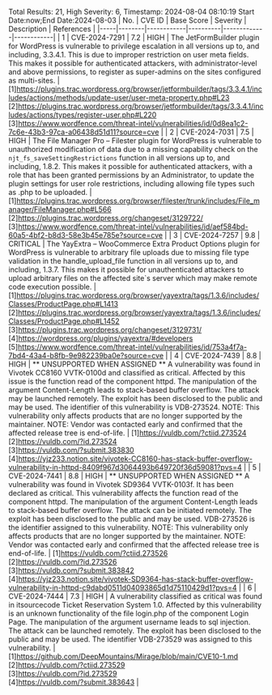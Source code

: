 Total Results: 21, High Severity: 6, Timestamp: 2024-08-04 08:10:19
Start Date:now;End Date:2024-08-03
| No. | CVE ID | Base Score | Severity | Description | References |
|-----|--------|------------|----------|-------------|------------|
| 1 | CVE-2024-7291 | 7.2  | HIGH | The JetFormBuilder plugin for WordPress is vulnerable to privilege escalation in all versions up to, and including, 3.3.4.1. This is due to improper restriction on user meta fields. This makes it possible for authenticated attackers, with administrator-level and above permissions, to register as super-admins on the sites configured as multi-sites. | [1]https://plugins.trac.wordpress.org/browser/jetformbuilder/tags/3.3.4.1/includes/actions/methods/update-user/user-meta-property.php#L23<br>[2]https://plugins.trac.wordpress.org/browser/jetformbuilder/tags/3.3.4.1/includes/actions/types/register-user.php#L220<br>[3]https://www.wordfence.com/threat-intel/vulnerabilities/id/0d8ea1c2-7c6e-43b3-97ca-a06438d51d11?source=cve |
| 2 | CVE-2024-7031 | 7.5  | HIGH | The File Manager Pro – Filester plugin for WordPress is vulnerable to unauthorized modification of data due to a missing capability check on the `njt_fs_saveSettingRestrictions` function in all versions up to, and including, 1.8.2. This makes it possible for authenticated attackers, with a role that has been granted permissions by an Administrator, to update the plugin settings for user role restrictions, including allowing file types such as .php to be uploaded. | [1]https://plugins.trac.wordpress.org/browser/filester/trunk/includes/File_manager/FileManager.php#L566<br>[2]https://plugins.trac.wordpress.org/changeset/3129722/<br>[3]https://www.wordfence.com/threat-intel/vulnerabilities/id/aef584bd-60a5-4bf2-b8d3-58e3b45e785e?source=cve |
| 3 | CVE-2024-7257 | 9.8  | CRITICAL | The YayExtra – WooCommerce Extra Product Options plugin for WordPress is vulnerable to arbitrary file uploads due to missing file type validation in the handle_upload_file function in all versions up to, and including, 1.3.7. This makes it possible for unauthenticated attackers to upload arbitrary files on the affected site`s server which may make remote code execution possible. | [1]https://plugins.trac.wordpress.org/browser/yayextra/tags/1.3.6/includes/Classes/ProductPage.php#L1413<br>[2]https://plugins.trac.wordpress.org/browser/yayextra/tags/1.3.6/includes/Classes/ProductPage.php#L1452<br>[3]https://plugins.trac.wordpress.org/changeset/3129731/<br>[4]https://wordpress.org/plugins/yayextra/#developers<br>[5]https://www.wordfence.com/threat-intel/vulnerabilities/id/753a4f7a-7bd4-43a4-b8fb-9e982239ba0e?source=cve |
| 4 | CVE-2024-7439 | 8.8  | HIGH | ** UNSUPPORTED WHEN ASSIGNED ** A vulnerability was found in Vivotek CC8160 VVTK-0100d and classified as critical. Affected by this issue is the function read of the component httpd. The manipulation of the argument Content-Length leads to stack-based buffer overflow. The attack may be launched remotely. The exploit has been disclosed to the public and may be used. The identifier of this vulnerability is VDB-273524. NOTE: This vulnerability only affects products that are no longer supported by the maintainer. NOTE: Vendor was contacted early and confirmed that the affected release tree is end-of-life. | [1]https://vuldb.com/?ctiid.273524<br>[2]https://vuldb.com/?id.273524<br>[3]https://vuldb.com/?submit.383830<br>[4]https://yjz233.notion.site/vivotek-CC8160-has-stack-buffer-overflow-vulnerability-in-httpd-8409f967d3064493b649720f36d59081?pvs=4 |
| 5 | CVE-2024-7441 | 8.8  | HIGH | ** UNSUPPORTED WHEN ASSIGNED ** A vulnerability was found in Vivotek SD9364 VVTK-0103f. It has been declared as critical. This vulnerability affects the function read of the component httpd. The manipulation of the argument Content-Length leads to stack-based buffer overflow. The attack can be initiated remotely. The exploit has been disclosed to the public and may be used. VDB-273526 is the identifier assigned to this vulnerability. NOTE: This vulnerability only affects products that are no longer supported by the maintainer. NOTE: Vendor was contacted early and confirmed that the affected release tree is end-of-life. | [1]https://vuldb.com/?ctiid.273526<br>[2]https://vuldb.com/?id.273526<br>[3]https://vuldb.com/?submit.383842<br>[4]https://yjz233.notion.site/vivotek-SD9364-has-stack-buffer-overflow-vulnerability-in-httpd-c9dabd0511d04093865d1d75110429d1?pvs=4 |
| 6 | CVE-2024-7444 | 7.3  | HIGH | A vulnerability classified as critical was found in itsourcecode Ticket Reservation System 1.0. Affected by this vulnerability is an unknown functionality of the file login.php of the component Login Page. The manipulation of the argument username leads to sql injection. The attack can be launched remotely. The exploit has been disclosed to the public and may be used. The identifier VDB-273529 was assigned to this vulnerability. | [1]https://github.com/DeepMountains/Mirage/blob/main/CVE10-1.md<br>[2]https://vuldb.com/?ctiid.273529<br>[3]https://vuldb.com/?id.273529<br>[4]https://vuldb.com/?submit.383643 |

